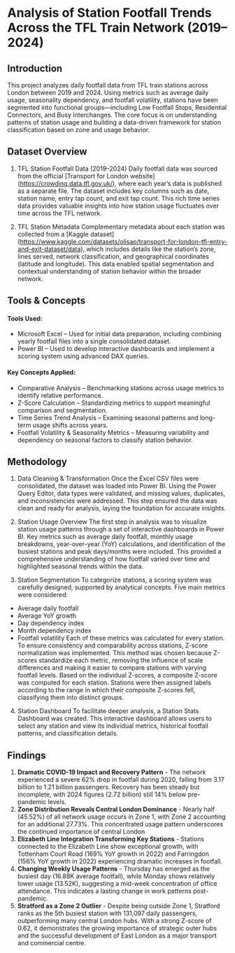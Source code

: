 # Analysis of Station Footfall Trends Across the TFL Train Network (2019–2024)
## Introduction 
This project analyzes daily footfall data from TFL train stations across London between 2019 and 2024. Using metrics such as average daily usage, seasonality dependency, and footfall volatility, stations have been segmented into functional groups—including Low Footfall Stops, Residential Connectors, and Busy Interchanges. The core focus is on understanding patterns of station usage and building a data-driven framework for station classification based on zone and usage behavior.

## Dataset Overview
1. TFL Station Footfall Data (2019–2024)
Daily footfall data was sourced from the official [Transport for London website] (https://crowding.data.tfl.gov.uk/), where each year’s data is published as a separate file. The dataset includes key columns such as date, station name, entry tap count, and exit tap count. This rich time series data provides valuable insights into how station usage fluctuates over time across the TFL network.

2. TFL Station Metadata
Complementary metadata about each station was collected from a [Kaggle dataset] (https://www.kaggle.com/datasets/olisao/transport-for-london-tfl-entry-and-exit-dataset/data), which includes details like the station’s zone, lines served, network classification, and geographical coordinates (latitude and longitude). This data enabled spatial segmentation and contextual understanding of station behavior within the broader network.

## Tools & Concepts
#### Tools Used:
- Microsoft Excel – Used for initial data preparation, including combining yearly footfall files into a single consolidated dataset.
- Power BI – Used to develop interactive dashboards and implement a scoring system using advanced DAX queries.

#### Key Concepts Applied:
- Comparative Analysis – Benchmarking stations across usage metrics to identify relative performance.
- Z-Score Calculation – Standardizing metrics to support meaningful comparison and segmentation.
- Time Series Trend Analysis – Examining seasonal patterns and long-term usage shifts across years.
- Footfall Volatility & Seasonality Metrics – Measuring variability and dependency on seasonal factors to classify station behavior.

## Methodology
1. Data Cleaning & Transformation
Once the Excel CSV files were consolidated, the dataset was loaded into Power BI. Using the Power Query Editor, data types were validated, and missing values, duplicates, and inconsistencies were addressed. This step ensured the data was clean and ready for analysis, laying the foundation for accurate insights.

2. Station Usage Overview
The first step in analysis was to visualize station usage patterns through a set of interactive dashboards in Power BI. Key metrics such as average daily footfall, monthly usage breakdowns, year-over-year (YoY) calculations, and identification of the busiest stations and peak days/months were included. This provided a comprehensive understanding of how footfall varied over time and highlighted seasonal trends within the data.

3. Station Segmentation
To categorize stations, a scoring system was carefully designed, supported by analytical concepts. Five main metrics were considered:
- Average daily footfall
- Average YoY growth
- Day dependency index
- Month dependency index
- Footfall volatility
 Each of these metrics was calculated for every station. To ensure consistency and comparability across stations, Z-score normalization was implemented. This method was chosen because Z-scores standardize each metric, removing the influence of scale differences and making it easier to compare stations with varying footfall levels. Based on the individual Z-scores, a composite Z-score was computed for each station. Stations were then assigned labels according to the range in which their composite Z-scores fell, classifying them into distinct groups.

4. Station Dashboard
To facilitate deeper analysis, a Station Stats Dashboard was created. This interactive dashboard allows users to select any station and view its individual metrics, historical footfall patterns, and classification details.

## Findings 
1.	**Dramatic COVID-19 Impact and Recovery Pattern** - The network experienced a severe 62% drop in footfall during 2020, falling from 3.17 billion to 1.21 billion passengers. Recovery has been steady but incomplete, with 2024 figures (2.72 billion) still 14% below pre-pandemic levels. 
2.	**Zone Distribution Reveals Central London Dominance** - Nearly half (45.52%) of all network usage occurs in Zone 1, with Zone 2 accounting for an additional 27.73%. This concentrated usage pattern underscores the continued importance of central London 
3.	**Elizabeth Line Integration Transforming Key Stations** - Stations connected to the Elizabeth Line show exceptional growth, with Tottenham Court Road (169% YoY growth in 2022) and Farringdon (156% YoY growth in 2022) experiencing dramatic increases in footfall.
4.	**Changing Weekly Usage Patterns** - Thursday has emerged as the busiest day (16.88K average footfall), while Monday shows relatively lower usage (13.52K), suggesting a mid-week concentration of office attendance. This indicates a lasting change in work patterns post-pandemic. 
5.	**Stratford as a Zone 2 Outlier** - Despite being outside Zone 1, Stratford ranks as the 5th busiest station with 131,097 daily passengers, outperforming many central London hubs. With a strong Z-score of 0.62, it demonstrates the growing importance of strategic outer hubs and the successful development of East London as a major transport and commercial centre.

